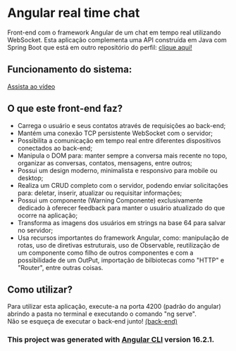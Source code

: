 # Angular real time chat
Front-end com o framework Angular de um chat em tempo real utilizando WebSocket. Esta aplicação complementa uma API construída em Java com Spring Boot que está em outro repositório do perfil: [clique aqui!](https://github.com/YuriKevin/Spring_Chat_WebSocket)  

## Funcionamento do sistema: 
[Assista ao vídeo](https://youtu.be/-J83J0FT1GU)

## O que este front-end faz?
- Carrega o usuário e seus contatos através de requisições ao back-end;
- Mantém uma conexão TCP persistente WebSocket com o servidor;
- Possibilita a comunicação em tempo real entre diferentes dispositivos conectados ao back-end;
- Manipula o DOM para: manter sempre a conversa mais recente no topo, organizar as conversas, contatos, mensagens, entre outros;
- Possui um design moderno, minimalista e responsivo para mobile ou desktop;
- Realiza um CRUD completo com o servidor, podendo enviar solicitações para: deletar, inserir, atualizar ou requisitar informações;
- Possui um componente (Warning Componente) exclusivamente dedicado à oferecer feedback para manter o usuário atualizado do que ocorre na aplicação;
- Transforma as imagens dos usuários em strings na base 64 para salvar no servidor;
- Usa recursos importantes do framework Angular, como: manipulação de rotas, uso de diretivas estruturais, uso de Observable, reutilização de um componente como filho de outros componentes e com a possibilidade de um OutPut, importação de bilbiotecas como "HTTP" e "Router", entre outras coisas.

## Como utilizar?
Para utilizar esta aplicação, execute-a na porta 4200 (padrão do angular) abrindo a pasta no terminal e executando o comando "ng serve".  
Não se esqueça de executar o back-end junto! [(back-end)](https://github.com/YuriKevin/Spring_Chat_WebSocket)

### This project was generated with [Angular CLI](https://github.com/angular/angular-cli) version 16.2.1.
